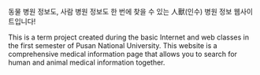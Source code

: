 동물 병원 정보도, 사람 병원 정보도 한 번에 찾을 수 있는 人獸(인수) 병원 정보 웹사이트입니다!

This is a term project created during the basic Internet and web classes in the first semester of Pusan National University. This website is a comprehensive medical information page that allows you to search for human and animal medical information together.
